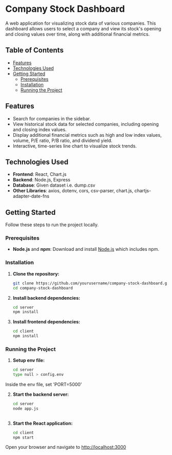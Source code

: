 # Company Stock Dashboard

A web application for visualizing stock data of various companies. This dashboard allows users to select a company and view its stock's opening and closing values over time, along with additional financial metrics.

## Table of Contents
- [Features](#features)
- [Technologies Used](#technologies-used)
- [Getting Started](#getting-started)
  - [Prerequisites](#prerequisites)
  - [Installation](#installation)
  - [Running the Project](#running-the-project)

## Features
- Search for companies in the sidebar.
- View historical stock data for selected companies, including opening and closing index values.
- Display additional financial metrics such as high and low index values, volume, P/E ratio, P/B ratio, and dividend yield.
- Interactive, time-series line chart to visualize stock trends.
<!-- Add a screenshot image here -->

## Technologies Used
- **Frontend**: React, Chart.js
- **Backend**: Node.js, Express
- **Database**: Given dataset i.e. dump.csv
- **Other Libraries**: axios, dotenv, cors, csv-parser, chart.js, chartjs-adapter-date-fns

## Getting Started

Follow these steps to run the project locally.

### Prerequisites
- **Node.js** and **npm**: Download and install [Node.js](https://nodejs.org/) which includes npm.

### Installation

1. **Clone the repository:**
   ```bash
   git clone https://github.com/yourusername/company-stock-dashboard.git
   cd company-stock-dashboard
   
2. **Install backend dependencies:**
   ```bash
   cd server
   npm install
   
3. **Install frontend dependencies:**
   ```bash
   cd client
   npm install

### Running the Project

1. **Setup env file:**
   ```bash
   cd server
   type null > config.env
  Inside the env file, set 'PORT=5000'

2. **Start the backend server:**
   ```bash
   cd server
   node app.js
  
3. **Start the React application:**
   ```bash
   cd client
   npm start
  Open your browser and navigate to [http://localhost:3000](http://localhost:3000)




